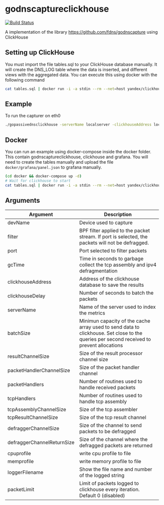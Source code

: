 # godnscaptureclickhouse
[![Build Status](https://travis-ci.org/fdns/godnscaptureclickhouse.svg?branch=master)](https://travis-ci.org/fdns/godnscaptureclickhouse)

A implementation of the library https://github.com/fdns/godnscapture using ClickHouse

## Setting up ClickHouse

You must import the file tables.sql to your ClickHouse database manually. It will create the DNS_LOG table where the data is inserted, and different views with the aggregated data.
You can execute this using docker with the following command

```sh
cat tables.sql | docker run -i -a stdin --rm --net=host yandex/clickhouse-client --multiquery
```

## Example

To run the capturer on eth0

```sh
./gopassivednsclickhouse -serverName localserver -clickhouseAddress localhost:9000 -devName eth0
```

## Docker
You can run an example using docker-compose inside the docker folder. This contain godnscaptureclickhouse, clickhouse and grafana.
You will need to create the tables manually and upload the file `docker/grafana/panel.json` to grafana manually.
```sh
(cd docker && docker-compose up -d)
# Wait for clickhouse to start
cat tables.sql | docker run -i -a stdin --rm --net=host yandex/clickhouse-client --multiquery
```

## Arguments

|Argument|Description|
|--- | --- |
|devName|Device used to capture|
|filter|BPF filter applied to the packet stream. If port is selected, the packets will not be defragged.|
|port|Port selected to filter packets|
|gcTime|Time in seconds to garbage collect the tcp assembly and ipv4 defragmentation|
|clickhouseAddress|Address of the clickhouse database to save the results|
|clickhouseDelay|Number of seconds to batch the packets|
|serverName|Name of the server used to index the metrics|
|batchSize|Minimun capacity of the cache array used to send data to clickhouse. Set close to the queries per second received to prevent allocations|
|resultChannelSize|Size of the result processor channel size|
|packetHandlerChannelSize|Size of the packet handler channel|
|packetHandlers|Number of routines used to handle received packets|
|tcpHandlers|Number of routines used to handle tcp assembly|
|tcpAssemblyChannelSize|Size of the tcp assembler|
|tcpResultChannelSize|Size of the tcp result channel|
|defraggerChannelSize|Size of the channel to send packets to be defragged|
|defraggerChannelReturnSize|Size of the channel where the defragged packets are returned|
|cpuprofile|write cpu profile to file|
|memprofile|write memory profile to file|
|loggerFilename|Show the file name and number of the logged string|
|packetLimit|Limit of packets logged to clickhouse every iteration. Default 0 (disabled)|